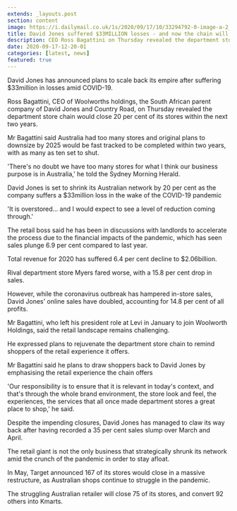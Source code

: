 ```yaml
---
extends: _layouts.post
section: content
image: https://i.dailymail.co.uk/1s/2020/09/17/10/33294792-0-image-a-2_1600335953359.jpg 
title: David Jones suffered $33MILLION losses - and now the chain will undergo a massive change  
description: CEO Ross Bagattini on Thursday revealed the department store chain would close 20 per cent of its stores within the next two years. 
date: 2020-09-17-12-20-01 
categories: [latest, news] 
featured: true 
--- 
```

David Jones has announced plans to scale back its empire after suffering $33million in losses amid COVID-19. 

Ross Bagattini, CEO of Woolworths holdings, the South African parent company of David Jones and Country Road, on Thursday revealed the department store chain would close 20 per cent of its stores within the next two years. 

Mr Bagattini said Australia had too many stores and original plans to downsize by 2025 would be fast tracked to be completed within two years, with as many as ten set to shut. 

'There's no doubt we have too many stores for what I think our business purpose is in Australia,' he told the Sydney Morning Herald. 

David Jones is set to shrink its Australian network by 20 per cent as the company suffers a $33million loss in the wake of the COVID-19 pandemic

'It is overstored... and I would expect to see a level of reduction coming through.'

The retail boss said he has been in discussions with landlords to accelerate the process due to the financial impacts of the pandemic, which has seen sales plunge 6.9 per cent compared to last year.  

Total revenue for 2020 has suffered 6.4 per cent decline to $2.06billion. 

Rival department store Myers fared worse, with a 15.8 per cent drop in sales. 

However, while the coronavirus outbreak has hampered in-store sales, David Jones' online sales have doubled, accounting for 14.8 per cent of all profits. 

Mr Bagattini, who left his president role at Levi in January to join Woolworth Holdings, said the retail landscape remains challenging. 

He expressed plans to rejuvenate the department store chain to remind shoppers of the retail experience it offers. 

Mr Bagattini said he plans to draw shoppers back to David Jones by emphasising the retail experience the chain offers

'Our responsibility is to ensure that it is relevant in today's context, and that's through the whole brand environment, the store look and feel, the experiences, the services that all once made department stores a great place to shop,' he said.  

Despite the impending closures, David Jones has managed to claw its way back after having recorded a 35 per cent sales slump over March and April.  

The retail giant is not the only business that strategically shrunk its network amid the crunch of the pandemic in order to stay afloat.  

In May, Target announced 167 of its stores would close in a massive restructure, as Australian shops continue to struggle in the pandemic.

The struggling Australian retailer will close 75 of its stores, and convert 92 others into Kmarts.  

